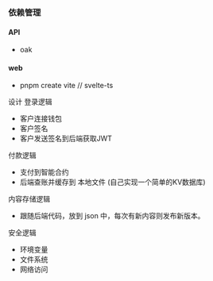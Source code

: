 ### 依赖管理
#### API
* oak

#### web
* pnpm create vite  // svelte-ts


设计
登录逻辑
* 客户连接钱包
* 客户签名
* 客户发送签名到后端获取JWT

付款逻辑
* 支付到智能合约
* 后端查账并缓存到 本地文件 (自己实现一个简单的KV数据库)

内容存储逻辑
* 跟随后端代码，放到 json 中，每次有新内容则发布新版本。

安全逻辑
* 环境变量
* 文件系统
* 网络访问


